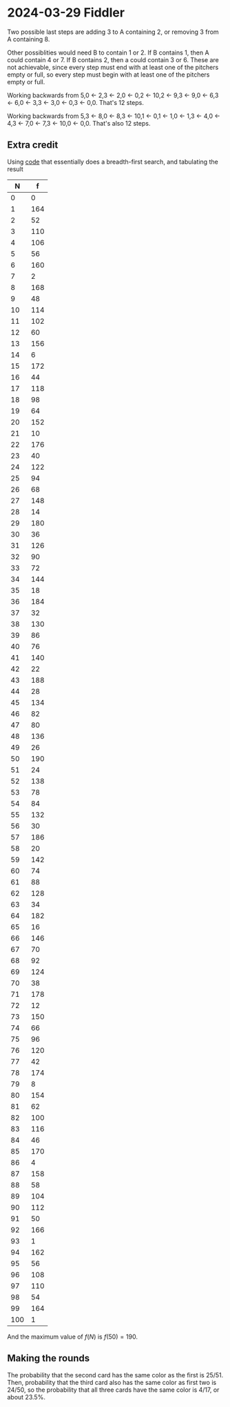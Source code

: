2024-03-29 Fiddler
==================
Two possible last steps are adding 3 to A containing 2, or removing 3 from
A containing 8.

Other possiblities would need B to contain 1 or 2.  If B contains 1, then A
could contain 4 or 7.  If B contains 2, then a could contain 3 or 6.  These
are not achievable, since every step must end with at least one of the
pitchers empty or full, so every step must begin with at least one of the
pitchers empty or full.

Working backwards from 5,0 ← 2,3 ← 2,0 ← 0,2 ← 10,2 ← 9,3 ← 9,0 ← 6,3 ← 6,0
← 3,3 ← 3,0 ← 0,3 ← 0,0.  That's 12 steps.

Working backwards from 5,3 ← 8,0 ← 8,3 ← 10,1 ← 0,1 ← 1,0 ← 1,3 ← 4,0 ← 4,3
← 7,0 ← 7,3 ← 10,0 ← 0,0.  That's also 12 steps.

Extra credit
------------
Using [code](20240329.hs) that essentially does a breadth-first search,
and tabulating the result

|N|f|
|-|-|
| 0 | 0 |
| 1 | 164 |
| 2 | 52 |
| 3 | 110 |
| 4 | 106 |
| 5 | 56 |
| 6 | 160 |
| 7 | 2 |
| 8 | 168 |
| 9 | 48 |
| 10 | 114 |
| 11 | 102 |
| 12 | 60 |
| 13 | 156 |
| 14 | 6 |
| 15 | 172 |
| 16 | 44 |
| 17 | 118 |
| 18 | 98 |
| 19 | 64 |
| 20 | 152 |
| 21 | 10 |
| 22 | 176 |
| 23 | 40 |
| 24 | 122 |
| 25 | 94 |
| 26 | 68 |
| 27 | 148 |
| 28 | 14 |
| 29 | 180 |
| 30 | 36 |
| 31 | 126 |
| 32 | 90 |
| 33 | 72 |
| 34 | 144 |
| 35 | 18 |
| 36 | 184 |
| 37 | 32 |
| 38 | 130 |
| 39 | 86 |
| 40 | 76 |
| 41 | 140 |
| 42 | 22 |
| 43 | 188 |
| 44 | 28 |
| 45 | 134 |
| 46 | 82 |
| 47 | 80 |
| 48 | 136 |
| 49 | 26 |
| 50 | 190 |
| 51 | 24 |
| 52 | 138 |
| 53 | 78 |
| 54 | 84 |
| 55 | 132 |
| 56 | 30 |
| 57 | 186 |
| 58 | 20 |
| 59 | 142 |
| 60 | 74 |
| 61 | 88 |
| 62 | 128 |
| 63 | 34 |
| 64 | 182 |
| 65 | 16 |
| 66 | 146 |
| 67 | 70 |
| 68 | 92 |
| 69 | 124 |
| 70 | 38 |
| 71 | 178 |
| 72 | 12 |
| 73 | 150 |
| 74 | 66 |
| 75 | 96 |
| 76 | 120 |
| 77 | 42 |
| 78 | 174 |
| 79 | 8 |
| 80 | 154 |
| 81 | 62 |
| 82 | 100 |
| 83 | 116 |
| 84 | 46 |
| 85 | 170 |
| 86 | 4 |
| 87 | 158 |
| 88 | 58 |
| 89 | 104 |
| 90 | 112 |
| 91 | 50 |
| 92 | 166 |
| 93 | 1 |
| 94 | 162 |
| 95 | 56 |
| 96 | 108 |
| 97 | 110 |
| 98 | 54 |
| 99 | 164 |
| 100 | 1 |

And the maximum value of $f(N)$ is $f(50) = 190$.

Making the rounds
-----------------
The probability that the second card has the same color as the first is
25/51.  Then, probability that the third card also has the same color as
first two is 24/50, so the probability that all three cards have the same
color is 4/17, or about 23.5%.
